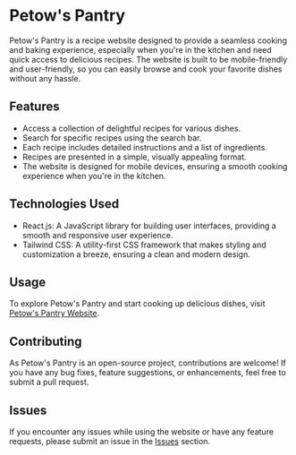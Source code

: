 # Petow's Pantry

Petow's Pantry is a recipe website designed to provide a seamless cooking and baking experience, especially when you're in the kitchen and need quick access to delicious recipes. The website is built to be mobile-friendly and user-friendly, so you can easily browse and cook your favorite dishes without any hassle.

## Features

- Access a collection of delightful recipes for various dishes.
- Search for specific recipes using the search bar.
- Each recipe includes detailed instructions and a list of ingredients.
- Recipes are presented in a simple, visually appealing format.
- The website is designed for mobile devices, ensuring a smooth cooking experience when you're in the kitchen.

## Technologies Used

- React.js: A JavaScript library for building user interfaces, providing a smooth and responsive user experience.
- Tailwind CSS: A utility-first CSS framework that makes styling and customization a breeze, ensuring a clean and modern design.

## Usage

To explore Petow's Pantry and start cooking up delicious dishes, visit [Petow's Pantry Website](https://www.petowspantry.com).

## Contributing

As Petow's Pantry is an open-source project, contributions are welcome! If you have any bug fixes, feature suggestions, or enhancements, feel free to submit a pull request.

## Issues

If you encounter any issues while using the website or have any feature requests, please submit an issue in the [Issues](https://github.com/runkev/petows-pantry/issues) section.
